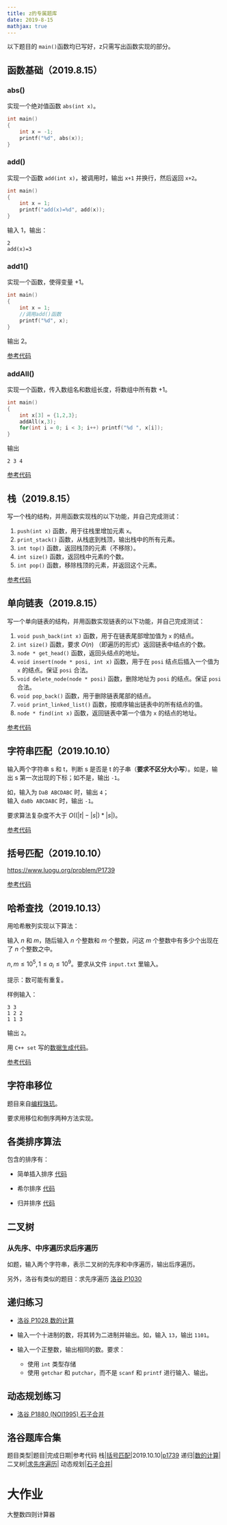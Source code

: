 ```yaml
---
title: z的专属题库
date: 2019-8-15
mathjax: true
---
```


以下题目的 `main()`函数均已写好，z只需写出函数实现的部分。

## 函数基础（2019.8.15）

### abs()

实现一个绝对值函数 `abs(int x)`。

```c++
int main()
{
    int x = -1;
    printf("%d", abs(x));
}
```

### add()

实现一个函数 `add(int x)`，被调用时，输出 `x+1` 并换行，然后返回 `x+2`。

```c++
int main()
{
    int x = 1;
    printf("add(x)=%d", add(x));
}
```

输入 1，输出：

```
2
add(x)=3
```

### add1()

实现一个函数，使得变量 +1。

```c++
int main()
{
    int x = 1;
    //调用add()函数
    printf("%d", x);
}
```

输出 2。


[参考代码](Add_1.cpp)

### addAll()

实现一个函数，传入数组名和数组长度，将数组中所有数 +1。

```c++
int main()
{
    int x[3] = {1,2,3};
    addAll(x,3);
    for(int i = 0; i < 3; i++) printf("%d ", x[i]);
}
```

输出

```
2 3 4
```

[参考代码](Add_All.cpp)

## 栈（2019.8.15）

写一个栈的结构，并用函数实现栈的以下功能，并自己完成测试：

1. `push(int x)` 函数，用于往栈里增加元素 `x`。
2. `print_stack()` 函数，从栈底到栈顶，输出栈中的所有元素。
3. `int top()` 函数，返回栈顶的元素（不移除）。
4. `int size()` 函数，返回栈中元素的个数。
5. `int pop()` 函数，移除栈顶的元素，并返回这个元素。

[参考代码](stack.cpp)

## 单向链表（2019.8.15）

写一个单向链表的结构，并用函数实现链表的以下功能，并自己完成测试：

1. `void push_back(int x)` 函数，用于在链表尾部增加值为 `x` 的结点。
2. `int size()` 函数，要求 $O(n)$ （即遍历的形式）返回链表中结点的个数。
3. `node * get_head()` 函数，返回头结点的地址。
4. `void insert(node * posi, int x)` 函数，用于在 `posi` 结点后插入一个值为 `x` 的结点。保证 `posi` 合法。
5. `void delete_node(node * posi)` 函数，删除地址为 `posi` 的结点。保证 `posi` 合法。
6. `void pop_back()` 函数，用于删除链表尾部的结点。
7. `void print_linked_list()` 函数，按顺序输出链表中的所有结点的值。
8. `node * find(int x)` 函数，返回链表中第一个值为 `x` 的结点的地址。

[参考代码](list.cpp)

## 字符串匹配（2019.10.10）

输入两个字符串 s 和 t，判断 s 是否是 t 的子串（**要求不区分大小写**）。如是，输出 s 第一次出现的下标；如不是，输出 `-1`。  

如，输入为 `DaB ABCDABC` 时，输出 `4`；  
输入 `daBb ABCDABC` 时，输出 `-1`。

要求算法复杂度不大于 $O((|t|-|s|)*|s|)$。

[参考代码](String_Matching.cpp)

## 括号匹配（2019.10.10）

https://www.luogu.org/problem/P1739

[参考代码](luogu_p1739.cpp)

## 哈希查找（2019.10.13）

用哈希散列实现以下算法：

输入 $n$ 和 $m$，随后输入 $n$ 个整数和 $m$ 个整数，问这 $m$ 个整数中有多少个出现在了 $n$ 个整数之中。

$n, m \leq 10^5, 1 \leq a_i \leq 10^9$。要求从文件 `input.txt` 里输入。

提示：数可能有重复。

样例输入：

```
3 3
1 2 2
1 1 3
```

输出 `2`。

用 `C++ set` 写的[数据生成代码](Hash_Data_Maker.cpp)。

[参考代码](Hash_Searching.cpp)

## 字符串移位

题目来自[编程珠玑](/Computer-Science/Programming-Pearls/#将一个字符串-S-的后-i-位移到前-i-位)。  

要求用移位和倒序两种方法实现。

## 各类排序算法

包含的排序有：

* 简单插入排序 [代码](sort.cpp)

* 希尔排序 [代码](sort.cpp)

* 归并排序 [代码](merge_sort.java)

## 二叉树

### 从先序、中序遍历求后序遍历

如题，输入两个字符串，表示二叉树的先序和中序遍历，输出后序遍历。

另外，洛谷有类似的题目：求先序遍历 [洛谷 P1030](https://www.luogu.org/problem/P1030)

## 递归练习

* [洛谷 P1028 数的计算](https://www.luogu.org/problem/P1028)

* 输入一个十进制的数，将其转为二进制并输出。如，输入 `13`，输出 `1101`。

* 输入一个正整数，输出相同的数。要求：
  * 使用 `int` 类型存储
  * 使用 `getchar` 和 `putchar`，而不是 `scanf` 和 `printf` 进行输入、输出。


## 动态规划练习

* [洛谷 P1880 (NOI1995) 石子合并](https://www.luogu.com.cn/problem/P1880)

## 洛谷题库合集

题目类型|题目|完成日期|参考代码
栈|[括号匹配](https://www.luogu.org/problem/P1739)|2019.10.10|[p1739](luogu_p1739.cpp)
递归|[数的计算](https://www.luogu.org/problem/P1028)|
二叉树|[求先序遍历](https://www.luogu.org/problem/P1030)|
动态规划|[石子合并](https://www.luogu.com.cn/problem/P1880)|

# 大作业

大整数四则计算器